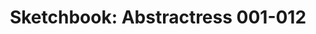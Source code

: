 ---
layout: post
title: "Sketchbook: Abstractress 001-012"
categories: [sketch]
images:
  thumb:
      id: portfolio/abstractress-001-012/abstractress-001-012-thumbnail
  feature:
    - id: portfolio/abstractress-001-012/abstractress-001
    - id: portfolio/abstractress-001-012/abstractress-002
    - id: portfolio/abstractress-001-012/abstractress-003
    - id: portfolio/abstractress-001-012/abstractress-004
    - id: portfolio/abstractress-001-012/abstractress-005
    - id: portfolio/abstractress-001-012/abstractress-006
    - id: portfolio/abstractress-001-012/abstractress-007
    - id: portfolio/abstractress-001-012/abstractress-008
    - id: portfolio/abstractress-001-012/abstractress-009
    - id: portfolio/abstractress-001-012/abstractress-010
    - id: portfolio/abstractress-001-012/abstractress-011
    - id: portfolio/abstractress-001-012/abstractress-012
tags:
  - elm
  - abstractress
  - black-and-white
  - color
  - digital
  - krita
  - procreate
  - abstract
  - patterned
---